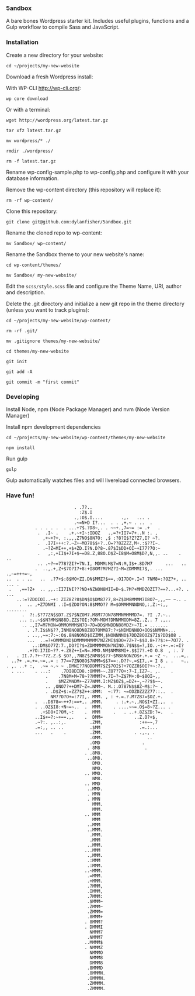 ### 5andbox

A bare bones Wordpress starter kit. Includes useful plugins, functions and a Gulp workflow to compile Sass and JavaScript.

### Installation

Create a new directory for your website:

`cd ~/projects/my-new-website`

Download a fresh Wordpress install:

With WP-CLI http://wp-cli.org/:

`wp core download`

Or with a terminal:

`wget http://wordpress.org/latest.tar.gz`

`tar xfz latest.tar.gz`

`mv wordpress/* ./`

`rmdir ./wordpress/`

`rm -f latest.tar.gz`

Rename wp-config-sample.php to wp-config.php and configure it with your database information.

Remove the wp-content directory (this repository will replace it):

`rm -rf wp-content/`

Clone this repository:

`git clone git@github.com:dylanfisher/5andbox.git`

Rename the cloned repo to wp-content:

`mv 5andbox/ wp-content/`

Rename the 5andbox theme to your new website's name:

`cd wp-content/themes/`

`mv 5andbox/ my-new-website/`

Edit the `scss/style.scss` file and configure the Theme Name, URI, author and description.

Delete the .git directory and initialize a new git repo in the theme directory (unless you want to track plugins):

`cd ~/projects/my-new-website/wp-content/`

`rm -rf .git/`

`mv .gitignore themes/my-new-website/`

`cd themes/my-new-website`

`git init`

`git add -A`

`git commit -m "first commit"`

### Developing

Install Node, npm (Node Package Manager) and nvm (Node Version Manager)

Install npm development dependencies

`cd ~/projects/my-new-website/wp-content/themes/my-new-website`

`npm install`

Run gulp

`gulp`

Gulp automatically watches files and will livereload connected browsers.

### Have fun!

```
                          . .7?..
                            :Z$.I
                          .,:O$.I....       .,.   ... .
                          .~=N+D I?...  . . ,+.~ . ..  .
           . . . . .  . ...+7$.?D8~,. . ~~+.,7=~= := .+   .
            .  .I~ .    .+.~+I~:IDOZ   .,=?+II7=7+..N :. ,
              ,+~+?+, :.,,,Z7NO$8N7O: ,$ :?8?I$?Z?Z7,I? ~?.
            .  .I7I+++:?.~Z+~MO78$$+?..O=??8ZZZZ,M+.:$??I~.
              .~?Z=MI++,+$+ZD.I?N.D?8~.87$I$DD+OI~+I77?7O:~
            .   ,:,+II$+7I+$~=D8.Z,88O.D$Z~I8$M=O8M$D?,N,,. ..    .  ..
            .. .~?~=778?ZI?+7N.I, MDMM:M$7=N:M,I$+.8D7M7     ...   ..
           .  ..,.+,Z+$7O?I7+8:+I8OM?M?MZ?I~M=ZDMMMI7$,. ... .,~=+++=~,
..  . . ..   ..  .?7+$:8$MO+ZI.DN$MMZ?$==,:OI7DO+.I=? 7NM8=:?OZ?+, .. ... .
 .   ,==?Z+  .. ,,.:II7INI???ND+NZNON8MII=D~$.7M?+MMDZOZI7?==?...+?. . ...
    ..:=?ZDOIOI..~+: ZIZ8Z?8$DN$O$DM87?7,8+Z$DM8MMMM7I8O7~,,,~~ ~.. .
     .  .. ,+Z7DNMI .:I=$ZDO?ON:8$MMO?? M=$OMMMMNNDNO,:,Z:~:,, ........
      .  ?:.$?77ZN$$D7.Z$7$NZOM7.M8M77ON78MMNMMMMD7=. ?I .7.~..
     ... :..~$$N?MM$N88D.ZZ$?OI:?OM~MOM?DMNMMODM=8Z..Z.. 7 .,..
      .. .,I7=M7MON=OMMOMMM$N7O~7D=DD$MNDDN88MDZ+~7I.= .......
        . .?.I$$N$??,INM8NO8DN8Z8D7OMM87:?+$NDMDNNOO+OO$$NMMN+...
        . ..,,~=:7:~:O$.8N8NOND$OZZMM,$NONNNNO$7DDZ8OOZ$7I$?DD$O8 .
        ...  ..=?+OMMMDND$DMMMMMMMM7NZZMI$$DO+7Z+7~$$O.8+7?$:+~7O77. .
          ..:DM$O77Z:7.,DO?I?$=ZDMMMMMON?NINO.7$N$$=?,IO..~:+~.=:=I?
        .+?O:I7ID~??.+.Z8Z++I=N=.MMO.NM$NMM8MI+.$$I7?.+O O.8  , :. 7
.   . II.7.?+~?7Z.Z.$ $O?,,7N8Z$ZNM8$$?7~$M88NONZO$+.+.= ~Z ~.  ...=,.
  ..?+ .=.+=.~=,.= : 77==7ZNO8O$7NMM=$$7==:.D??~,=$I7,.= I 8 . .   ~..
. ,. ..+ :,  .~= ~.~ ~ .DMNI?7NODDMM7$Z$7OI$?+7OZZ8$OI?+~:?..
  . ...    . ...:    .7DI8DID8.:OMMM~~.ZO7?7O+:7~I,IZ7~. ,.    .
               .    .7N8M+M=78~??MMM?+.7I~?~Z$7M+:O~$8OI~,,
               .    $MZZMNDM+~Z77NMM.I:MZ$OZ$,=DZ+~,~??$$~~.
               .. ,ONO7?++DM7~Z=.NMM~. M.:.O787N$$8Z~M$:?~ .
               . .D$Z+$:=ZZ7$Z++:8MM:  ~:77: ~=ODZDZZZZ77::..  .
                 NM7?O?O+=:77I,. MMM. , : +.=.?.M7Z87=$OZ.+.
           .  ..D878=~++7:==+,. .MMM.     . :.+.~,,NO$I+ZI.,.  .
           . ..OZ$I8:+N~=~..  .  MMM.    . ....~~=.O$=8~?Z... .
             .+$D8+I?OM,~:    .  MMM     .   . ..+.8Z$ZD:?=.   .
           ..I$+=?:~+==.,.    .  DMM=            ..Z.O?+$,
           .~?:. ,..:,.         .ZMM,              :++~~,7
           .=:,, .. ..          .$MM               .=.:...
           ...   .    .         .ZMM.            . .,., .
                                .OMM.                 ..
                                .OMD                .
                               . 8M8                 .
                              . .8M8.
                               ..8M8.
                                 DMO.
                                 NMO.
                              .. MMO.
                                 NM8.
                              .. MMD
                               ..MMD.
                               . MMN
                               . MMN
                                 MMM.
                                 MMM.
                              .. MMM
                                 MMM
                               ..MMM
                               ..MMM.
                                .MMM.
                                .MMM
                               ..MMM.
                              ...MMM
                               .,MMM.
                               .:MMM
                               .:MMM.
                              ..~MMM.
                               .=MMM.
                               .+MMM.
                               .?MMM,
                               .IMMM,
                               .7MMM:
                               .$MMM~
                               .ZMMM~
                               .ZMMM=
                               .8MMM+
                              . 8MMM?
                              . DMMMI
                                NMMM7
                               .NMMM7
                              ..MMMM$
                              . NMMMZ
                                NMMMO
                                NMMM8
                                DMMM8
                               .8MMMD
                               .8MMMN.
                               .OMMMN.
                               .ZMMMM.
                               .ZMMMM.
```
